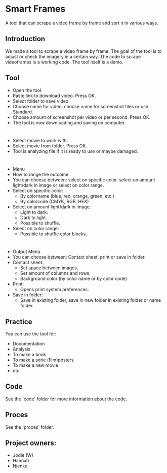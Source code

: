 # Smart Frames

A tool that can scrape a video frame by frame and sort it in various ways.

## Introduction

We made a tool to scrape a video frame by frame. The goal of the tool is to adjust or check the imagery in a certain way. The code to scrape videoframes is a working code. The tool itself is a demo. 

## Tool
 
- Open the tool. 
- Paste link to download video. Press OK. 
- Select folder to save video. 
- Choose name for video, choose name for screenshot files or use Standard. 
- Choose amount of screenshot per video or per second. Press OK. 
- The tool is now downloading and saving on computer. 
#
- Select movie to work with. 
- Select movie from folder. Press OK. 
- Tool is analyzing file if it is ready to use or maybe damaged. 
#
- Menu
- How to range the outcome. 
- You can choose between: select on specific color, select on amount light/dark in image or select on color range.
- Select on specific color:
  - By colorname (blue, red, orange, green, etc.) 
  - By colorcode (CMYK, RGB, HEX)
- Select on amount light/dark in image:
  - Light to dark. 
  - Dark to light.
  - Possible to shuffle.
- Select on color range: 
  - Possible to shuffle color blocks. 
 # 
- Output Menu
- You can choose between: Contact sheet, print or save in folder. 
- Contact sheet: 
  - Set space between images.
  - Set amount of columns and rows.
  - Background color (by color name or by color code) 
- Print: 
  - Opens print system preferences. 
- Save in folder:
  - Save in existing folder, save in new folder in existing folder or name folder. 
  

## Practice 

You can use the tool for:
- Documentation
- Analysis
- To make a book
- To make a serie (film)posters
- To make a new movie
- etc.  

## Code

See the 'code' folder for more information about the code. 

## Proces

See the 'proces' folder. 

## Project owners:
- Jodie (W)
- Hannah
- Nienke
